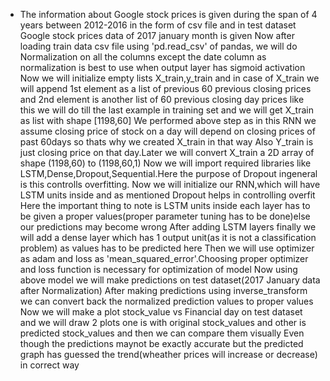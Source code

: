 * The information about Google stock prices is given during the span of 4 years between 2012-2016 in the form of csv file and in test dataset Google stock prices data of 2017 january month is given
Now after loading train data csv file using 'pd.read_csv' of pandas, we will do Normalization on all the columns except the date column as normalization is best to use when output layer has sigmoid activation
Now we will initialize empty lists X_train,y_train and in case of X_train we will append 1st element as a list of previous 60 previous closing prices and 2nd element is another list of 60 previous closing day prices like this we will do till the last example in training set and we will get X_train as list with shape [1198,60]
We performed above step as in this RNN we assume closing price of stock on a day will depend on closing prices of past 60days so thats why we created X_train in that way
Also Y_train is just closing price on that day.Later we will convert X_train a 2D array of shape (1198,60) to (1198,60,1)
Now we will import required libraries like LSTM,Dense,Dropout,Sequential.Here the purpose of Dropout ingeneral is this controlls overfitting.
Now we will initialize our RNN,which will have LSTM units inside and as mentioned Dropout helps in controlling overfit
Here the important thing to note is LSTM units inside each layer has to be given a proper values(proper parameter tuning has to be done)else our predictions may become wrong
After adding LSTM layers finally we will add a dense layer which has 1 output unit(as it is not a classification problem) as values has to be predicted here
Then we will use optimizer as adam and loss as 'mean_squared_error'.Choosing proper optimizer and loss function is necessary for optimization of model
Now using above model we will make predictions on test dataset(2017 January data after Normalization)
After making predictions using inverse_transform we can convert back the normalized prediction values to proper values
Now we will make a plot stock_value vs Financial day on test dataset and we will draw 2 plots one is with original stock_values and other is predicted stock_values and then we can compare them visually
Even though the predictions maynot be exactly accurate but the predicted graph has guessed the trend(wheather prices will increase or decrease) in correct way
